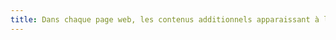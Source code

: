 ```yaml
---
title: Dans chaque page web, les contenus additionnels apparaissant à la prise de focus ou au survol d’un [composant d’interface](#composant-d-interface) sont-ils contrôlables par l’utilisateur (hors cas particuliers) ?
---
```

